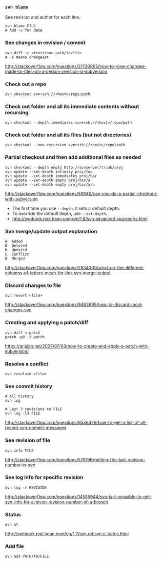 ### `svn blame`
See revision and author for each line.
```
svn blame FILE
# Add -v for date
```


### See changes in revision / commit
```
svn diff -c <revision> path/to/file
# -c means changeset
```
http://stackoverflow.com/questions/21720865/how-to-view-changes-made-to-files-on-a-certain-revision-in-subversion


### Check out a repo
```
svn checkout svn+ssh://<host>/repo/path
```

### Check out folder and all its immediate contents without recursing
```
svn checkout --depth immediates svn+ssh://<host>/repo/path
```

### Check out folder and all its files (but not directories)
```
svn checkout --non-recursive svn+ssh://<host>/repo/path
```

### Partial checkout and then add additional files as needed
```
svn checkout --depth empty http://svnserver/trunk/proj
svn update --set-depth infinity proj/foo
svn update --set-depth immediates proj/bar
svn update --set-depth empty proj/bar/a
svn update --set-depth empty proj/bar/a/b
```
http://stackoverflow.com/questions/50945/can-you-do-a-partial-checkout-with-subversion

* The first time you use `--depth`, it sets a default depth.
* To override the default depth, use `--set-depth`.
* http://svnbook.red-bean.com/en/1.6/svn.advanced.sparsedirs.html

### Svn merge/update output explanation
```
A  Added
D  Deleted
U  Updated
C  Conflict
G  Merged
```
http://stackoverflow.com/questions/2634300/what-do-the-different-columns-of-letters-mean-for-the-svn-merge-output

### Discard changes to file
```
svn revert <file>
```
http://stackoverflow.com/questions/9463695/how-to-discard-local-changes-svn

### Creating and applying a patch/diff
```
svn diff > patch
patch -p0 -i patch
```
https://ariejan.net/2007/07/03/how-to-create-and-apply-a-patch-with-subversion/

### Resolve a conflict
```
svn resolved <file>
```

### See commit history
```
# All history
svn log

# Last 3 revisions to FILE
svn log -l3 FILE
```
http://stackoverflow.com/questions/9536476/how-to-get-a-list-of-all-recent-svn-commit-messages

### See revision of file
```
svn info FILE
```
http://stackoverflow.com/questions/579196/getting-the-last-revision-number-in-svn


### See log info for specific revision
```
svn log -r REVISION
```
http://stackoverflow.com/questions/14555944/svn-is-it-possible-to-get-svn-info-for-a-given-revision-number-of-a-branch

### Status
```
svn st
```
http://svnbook.red-bean.com/en/1.7/svn.ref.svn.c.status.html

### Add file
```
svn add PATH/TO/FILE
```